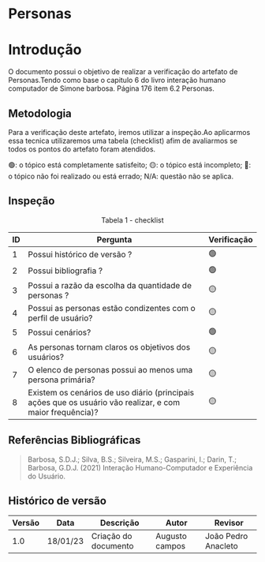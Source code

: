 # Personas

# Introdução

O documento possui o objetivo de realizar a verificação do artefato de Personas.Tendo como base o capitulo 6 do livro interação humano computador de Simone barbosa. Página 176 item 6.2 Personas.

## Metodologia

Para a verificação deste artefato, iremos utilizar a inspeção.Ao aplicarmos essa tecnica utilizaremos uma tabela (checklist) afim de avaliarmos se todos os pontos do artefato foram atendidos.

🟢: o tópico está completamente satisfeito;
🟡: o tópico está incompleto;
🔴: o tópico não foi realizado ou está errado;
N/A: questão não se aplica.

## Inspeção

<figcaption><center>
    Tabela 1 - checklist
</figcaption>

| ID  | Pergunta                                                                                                  | Verificação |
| --- | --------------------------------------------------------------------------------------------------------- | ----------- |
| 1   | Possui histórico de versão ?                                                                              | 🟢          |
| 2   | Possui bibliografia ?                                                                                     | 🟢          |
| 3   | Possui a razão da escolha da quantidade de personas ?                                                     | 🟡          |
| 4   | Possui as personas estão condizentes com o perfil de usuário?                                             | 🟡          |
| 5   | Possui cenários?                                                                                          | 🟢          |
| 6   | As personas tornam claros os objetivos dos usuários?                                                      | 🟡          |
| 7   | O elenco de personas possui ao menos uma persona primária?                                                | 🟡          |
| 8   | Existem os cenários de uso diário (principais ações que os usuário vão realizar, e com maior frequência)? | 🟡          |

## Referências Bibliográficas

> Barbosa, S.D.J.; Silva, B.S.; Silveira, M.S.; Gasparini, I.; Darin, T.; Barbosa, G.D.J. (2021) Interação Humano-Computador e Experiência do Usuário.

## Histórico de versão

| Versão | Data     | Descrição            | Autor          | Revisor             |
| ------ | -------- | -------------------- | -------------- | ------------------- |
| 1.0    | 18/01/23 | Criação do documento | Augusto campos | João Pedro Anacleto |
